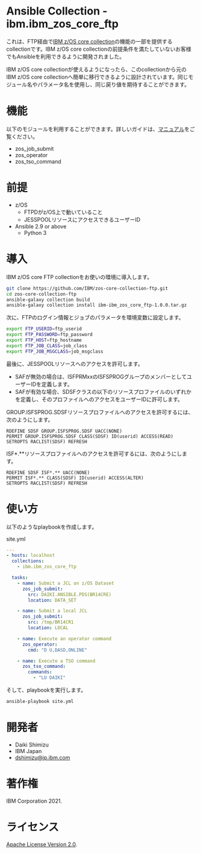 Ansible Collection - ibm.ibm_zos_core_ftp
=========================================

これは、FTP経由で[IBM z/OS core collection](https://galaxy.ansible.com/ibm/ibm_zos_core)の機能の一部を提供するcollectionです。IBM z/OS core collectionの前提条件を満たしていないお客様でもAnsibleを利用できるように開発されました。


IBM z/OS core collectionが使えるようになったら、このcollectionから元のIBM z/OS core collectionへ簡単に移行できるように設計されています。同じモジュール名やパラメータ名を使用し、同じ戻り値を期待することができます。


機能
========

以下のモジュールを利用することができます。詳しいガイドは、[マニュアル](https://ibm.github.io/z_ansible_collections_doc/ibm_zos_core/docs/source/modules.html)をご覧ください。


* zos_job_submit
* zos_operator
* zos_tso_command


前提
===========

* z/OS
  * FTPDがz/OS上で動いていること
  * JESSPOOLリソースにアクセスできるユーザーID
* Ansible 2.9 or above
  * Python 3


導入
============

IBM z/OS core FTP collectionをお使いの環境に導入します。


```bash
git clone https://github.com/IBM/zos-core-collection-ftp.git
cd zos-core-collection-ftp
ansible-galaxy collection build
ansible-galaxy collection install ibm-ibm_zos_core_ftp-1.0.0.tar.gz
```

次に、FTPのログイン情報とジョブのパラメータを環境変数に設定します。


```bash
export FTP_USERID=ftp_userid
export FTP_PASSWORD=ftp_password
export FTP_HOST=ftp_hostname
export FTP_JOB_CLASS=job_class
export FTP_JOB_MSGCLASS=job_msgclass
```


最後に、JESSPOOLリソースへのアクセスを許可します。

* SAFが無効の場合は、ISFPRMxxのISFSPROGグループのメンバーとしてユーザーIDを定義します。
* SAFが有効な場合、SDSFクラスの以下のリソースプロファイルのいずれかを定義し、そのプロファイルへのアクセスをユーザーIDに許可します。


GROUP.ISFSPROG.SDSFリソースプロファイルへのアクセスを許可するには、次のようにします。


```
RDEFINE SDSF GROUP.ISFSPROG.SDSF UACC(NONE)
PERMIT GROUP.ISFSPROG.SDSF CLASS(SDSF) ID(userid) ACCESS(READ)
SETROPTS RACLIST(SDSF) REFRESH
```


ISF\*.\*\*リソースプロファイルへのアクセスを許可するには、次のようにします。


```
RDEFINE SDSF ISF*.** UACC(NONE)
PERMIT ISF*.** CLASS(SDSF) ID(userid) ACCESS(ALTER)
SETROPTS RACLIST(SDSF) REFRESH
```


使い方
=====

以下のようなplaybookを作成します。


site.yml
```yml
---
- hosts: localhost
  collections: 
    - ibm.ibm_zos_core_ftp

  tasks:
    - name: Submit a JCL on z/OS Dataset
      zos_job_submit:
        src: DAIKI.ANSIBLE.PDS(BR14CRE)
        location: DATA_SET

    - name: Submit a local JCL
      zos_job_submit:
        src: /tmp/BR14CR1
        location: LOCAL

    - name: Execute an operator command
      zos_operator:
        cmd: "D U,DASD,ONLINE"

    - name: Execute a TSO command
      zos_tso_command:
        commands:
          - "LU DAIKI"

```


そして、playbookを実行します。


```bash
ansible-playbook site.yml
```


開発者
======

* Daiki Shimizu
* IBM Japan
* dshimizu@jp.ibm.com


著作権
=========

IBM Corporation 2021.


ライセンス
=======

[Apache License Version 2.0](http://www.apache.org/licenses/LICENSE-2.0).
